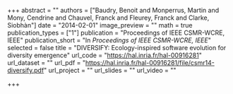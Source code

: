 +++
abstract = ""
authors = ["Baudry, Benoit and Monperrus, Martin and Mony, Cendrine and Chauvel, Franck and Fleurey, Franck and Clarke, Siobhàn"]
date = "2014-02-01"
image_preview = ""
math = true
publication_types = ["1"]
publication = "Proceedings of IEEE CSMR-WCRE, IEEE"
publication_short = "In *Proceedings of IEEE CSMR-WCRE, IEEE*"
selected = false
title = "DIVERSIFY: Ecology-inspired software evolution for diversity emergence"
url_code = "https://hal.inria.fr/hal-00916281"
url_dataset = ""
url_pdf = "https://hal.inria.fr/hal-00916281/file/csmr14-diversify.pdf"
url_project = ""
url_slides = ""
url_video = ""

+++
